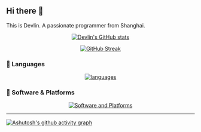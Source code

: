 ## Hi there 👋

This is Devlin. A passionate programmer from Shanghai.

<div align="center">
  
[![Devlin's GitHub stats](https://github-readme-stats.vercel.app/api?username=Gerard-Devlin&anuraghazra&show_icons=true&theme=dracula)](https://github.com/anuraghazra/github-readme-stats)

[![GitHub Streak](https://github-readme-streak-stats.herokuapp.com?user=Gerard-Devlin&theme=calm-pink&file=fb4362&currStreakNum=fb4362&currStreakLabel=fb4362&hide_border=true)](https://git.io/streak-stats)
</div>


### 📌 Languages
<div align="center">
  
  [![languages](https://skillicons.dev/icons?i=js,html,css,js,python,c,cpp,latex,py,java,linux,django,mysql,md)](https://skillicons.dev)
</div>


### 🧭 Software & Platforms
<div align="center">
  
  [![Software and Platforms](https://skillicons.dev/icons?i=clion,idea,vscode,pycharm,ps,ae,pr,stackoverflow,git)](https://skillicons.dev)
</div>


---

[![Ashutosh's github activity graph](https://github-readme-activity-graph.vercel.app/graph?username=Gerard-Devlin&theme=github)](https://github.com/ashutosh00710/github-readme-activity-graph)
